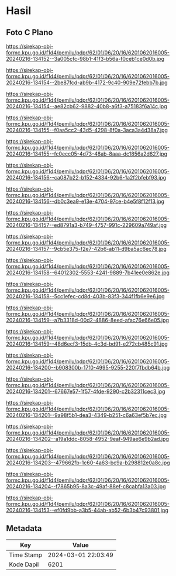 # Hasil

## Foto C Plano

https://sirekap-obj-formc.kpu.go.id/f1d4/pemilu/pdpr/62/01/06/20/16/6201062016005-20240216-134152--3a005cfc-98b1-41f3-b56a-f0ceb1ce0d0b.jpg

https://sirekap-obj-formc.kpu.go.id/f1d4/pemilu/pdpr/62/01/06/20/16/6201062016005-20240216-134154--2be87fcd-ab9b-4172-9c40-909e72febb7b.jpg

https://sirekap-obj-formc.kpu.go.id/f1d4/pemilu/pdpr/62/01/06/20/16/6201062016005-20240216-134154--ae82cb62-9882-40b8-a6f3-a75183f6a14c.jpg

https://sirekap-obj-formc.kpu.go.id/f1d4/pemilu/pdpr/62/01/06/20/16/6201062016005-20240216-134155--f0aa5cc2-43d5-4298-8f0a-3aca3a4d38a7.jpg

https://sirekap-obj-formc.kpu.go.id/f1d4/pemilu/pdpr/62/01/06/20/16/6201062016005-20240216-134155--fc0ecc05-4d73-48ab-8aaa-dc1856a2d627.jpg

https://sirekap-obj-formc.kpu.go.id/f1d4/pemilu/pdpr/62/01/06/20/16/6201062016005-20240216-134156--ca087b22-b152-4334-92b6-1a2f2bfebf93.jpg

https://sirekap-obj-formc.kpu.go.id/f1d4/pemilu/pdpr/62/01/06/20/16/6201062016005-20240216-134156--db0c3ea9-e13e-4704-97ce-b4e5f8f12f13.jpg

https://sirekap-obj-formc.kpu.go.id/f1d4/pemilu/pdpr/62/01/06/20/16/6201062016005-20240216-134157--ed8791a3-b749-4757-991c-229609a749af.jpg

https://sirekap-obj-formc.kpu.go.id/f1d4/pemilu/pdpr/62/01/06/20/16/6201062016005-20240216-134157--9cb5e375-f2e7-42b6-ab11-d9ba5ac6ec78.jpg

https://sirekap-obj-formc.kpu.go.id/f1d4/pemilu/pdpr/62/01/06/20/16/6201062016005-20240216-134158--64012302-5553-4241-9889-7b41ee0e862e.jpg

https://sirekap-obj-formc.kpu.go.id/f1d4/pemilu/pdpr/62/01/06/20/16/6201062016005-20240216-134158--5cc1efec-cd8d-403b-83f3-344f1fb6e9e6.jpg

https://sirekap-obj-formc.kpu.go.id/f1d4/pemilu/pdpr/62/01/06/20/16/6201062016005-20240216-134159--a7b3318d-00d2-4886-8eed-afac76e66e05.jpg

https://sirekap-obj-formc.kpu.go.id/f1d4/pemilu/pdpr/62/01/06/20/16/6201062016005-20240216-134159--48d6ecf3-15db-4c3d-bd91-e272cb485c91.jpg

https://sirekap-obj-formc.kpu.go.id/f1d4/pemilu/pdpr/62/01/06/20/16/6201062016005-20240216-134200--b908300b-17f0-4995-9255-220f7fbdb64b.jpg

https://sirekap-obj-formc.kpu.go.id/f1d4/pemilu/pdpr/62/01/06/20/16/6201062016005-20240216-134201--67667e57-1f57-4fde-9290-c2b32311cec3.jpg

https://sirekap-obj-formc.kpu.go.id/f1d4/pemilu/pdpr/62/01/06/20/16/6201062016005-20240216-134201--9a98f5b1-dea3-4349-b251-c6a63ef5b7ec.jpg

https://sirekap-obj-formc.kpu.go.id/f1d4/pemilu/pdpr/62/01/06/20/16/6201062016005-20240216-134202--a19a1ddc-8058-4952-9eaf-949ae6e9b2ad.jpg

https://sirekap-obj-formc.kpu.go.id/f1d4/pemilu/pdpr/62/01/06/20/16/6201062016005-20240216-134203--479662fb-1c60-4a63-bc9a-b298812e0a8c.jpg

https://sirekap-obj-formc.kpu.go.id/f1d4/pemilu/pdpr/62/01/06/20/16/6201062016005-20240216-134204--f7865b95-8a3c-49af-88ef-c8cabfa13a03.jpg

https://sirekap-obj-formc.kpu.go.id/f1d4/pemilu/pdpr/62/01/06/20/16/6201062016005-20240216-134153--ef0fd9bb-a3b5-44ab-ab52-6b3b47c93801.jpg


## Metadata

| Key        | Value               |
| ---------- | ------------------- |
| Time Stamp | 2024-03-01 22:03:49 |
| Kode Dapil | 6201                |



